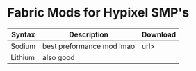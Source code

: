 # Fabric Mods for Hypixel SMP's
| Syntax      | Description | Download|
| ----------- | ----------- |---------|
|Sodium|best preformance mod lmao| url>|
|Lithium|also good|<url>|
